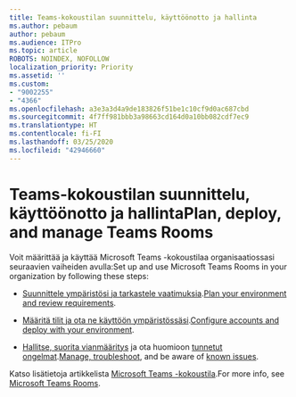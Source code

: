 ```yaml
---
title: Teams-kokoustilan suunnittelu, käyttöönotto ja hallinta
ms.author: pebaum
author: pebaum
ms.audience: ITPro
ms.topic: article
ROBOTS: NOINDEX, NOFOLLOW
localization_priority: Priority
ms.assetid: ''
ms.custom:
- "9002255"
- "4366"
ms.openlocfilehash: a3e3a3d4a9de183826f51be1c10cf9d0ac687cbd
ms.sourcegitcommit: 4f7ff981bbb3a98663cd164d0a10bb082cdf7ec9
ms.translationtype: HT
ms.contentlocale: fi-FI
ms.lasthandoff: 03/25/2020
ms.locfileid: "42946660"
---
```

# <a name="plan-deploy-and-manage-teams-rooms"></a><span data-ttu-id="30971-102">Teams-kokoustilan suunnittelu, käyttöönotto ja hallinta</span><span class="sxs-lookup"><span data-stu-id="30971-102">Plan, deploy, and manage Teams Rooms</span></span>

<span data-ttu-id="30971-103">Voit määrittää ja käyttää Microsoft Teams -kokoustilaa organisaatiossasi seuraavien vaiheiden avulla:</span><span class="sxs-lookup"><span data-stu-id="30971-103">Set up and use Microsoft Teams Rooms in your organization by following these steps:</span></span> 

- <span data-ttu-id="30971-104">[Suunnittele ympäristösi ja tarkastele vaatimuksia](https://docs.microsoft.com/microsoftteams/rooms/rooms-plan).</span><span class="sxs-lookup"><span data-stu-id="30971-104">[Plan your environment and review requirements](https://docs.microsoft.com/microsoftteams/rooms/rooms-plan).</span></span>

- <span data-ttu-id="30971-105">[Määritä tilit ja ota ne käyttöön ympäristössäsi](https://docs.microsoft.com/microsoftteams/rooms/rooms-deploy).</span><span class="sxs-lookup"><span data-stu-id="30971-105">[Configure accounts and deploy with your environment](https://docs.microsoft.com/microsoftteams/rooms/rooms-deploy).</span></span>

- <span data-ttu-id="30971-106">[Hallitse, suorita vianmääritys](https://docs.microsoft.com/microsoftteams/rooms/rooms-manage#troubleshooting) ja ota huomioon [tunnetut ongelmat](https://docs.microsoft.com/microsoftteams/rooms/known-issues).</span><span class="sxs-lookup"><span data-stu-id="30971-106">[Manage, troubleshoot](https://docs.microsoft.com/microsoftteams/rooms/rooms-manage#troubleshooting), and be aware of [known issues](https://docs.microsoft.com/microsoftteams/rooms/known-issues).</span></span> 

<span data-ttu-id="30971-107">Katso lisätietoja artikkelista [Microsoft Teams -kokoustila](https://docs.microsoft.com/microsoftteams/rooms/).</span><span class="sxs-lookup"><span data-stu-id="30971-107">For more info, see [Microsoft Teams Rooms](https://docs.microsoft.com/microsoftteams/rooms/).</span></span>
